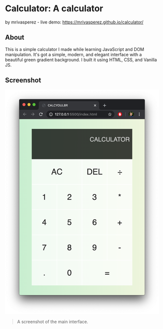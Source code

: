 # Calculator: A calculator
by mrivasperez - live demo: https://mrivasperez.github.io/calculator/

## About
This is a simple calculator I made while learning JavaScript and DOM manipulation. It's got a simple, modern, and elegant interface with a beautiful green gradient background. I built it using HTML, CSS, and Vanilla JS.

## Screenshot
![A screen shot of the main page](screenshot.png)
> A screenshot of the main interface.